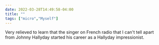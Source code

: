 ```yaml
---
date: 2022-03-28T14:49:58-04:00
title: ""
tags: ["micro","Myself"]
---
```

Very relieved to learn that the singer on French radio that I can't tell apart from Johnny Hallyday started his career as a Hallyday impressionist.

